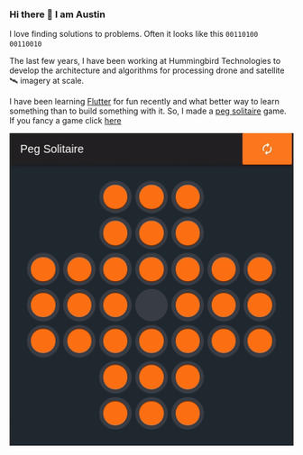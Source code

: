 ### Hi there 👋 I am Austin

I love finding solutions to problems. 
Often it looks like this `00110100 00110010`

The last few years, I have been working at Hummingbird Technologies to develop the architecture and algorithms for processing drone and satellite 🛰️ imagery at scale.

I have been learning [Flutter](https://flutter.dev/) for fun recently and what better way to learn something than to build something with it.
So, I made a [peg solitaire](https://github.com/austincv/peg-solitaire) game. If you fancy a game click [here](https://www.austincv.com/peg-solitaire) 

![demo gif](https://github.com/austincv/peg-solitaire/blob/main/readme/peg_solitaire.gif)
